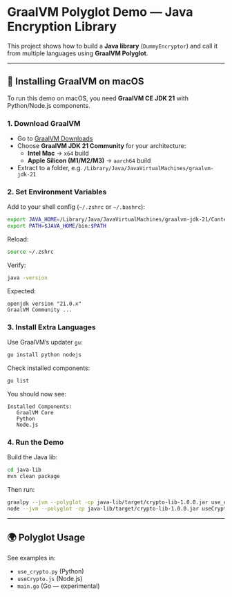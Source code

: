 # GraalVM Polyglot Demo — Java Encryption Library

This project shows how to build a **Java library** (`DummyEncryptor`) and call it from multiple languages using **GraalVM Polyglot**.

---

## 🍏 Installing GraalVM on macOS

To run this demo on macOS, you need **GraalVM CE JDK 21** with Python/Node.js components.

### 1. Download GraalVM
- Go to [GraalVM Downloads](https://www.graalvm.org/downloads/)
- Choose **GraalVM JDK 21 Community** for your architecture:
    - **Intel Mac** → `x64` build
    - **Apple Silicon (M1/M2/M3)** → `aarch64` build
- Extract to a folder, e.g. `/Library/Java/JavaVirtualMachines/graalvm-jdk-21`

### 2. Set Environment Variables
Add to your shell config (`~/.zshrc` or `~/.bashrc`):

```bash
export JAVA_HOME=/Library/Java/JavaVirtualMachines/graalvm-jdk-21/Contents/Home
export PATH=$JAVA_HOME/bin:$PATH
```

Reload:
```bash
source ~/.zshrc
```

Verify:
```bash
java -version
```
Expected:
```
openjdk version "21.0.x"
GraalVM Community ...
```

### 3. Install Extra Languages
Use GraalVM’s updater `gu`:

```bash
gu install python nodejs
```

Check installed components:
```bash
gu list
```

You should now see:
```
Installed Components:
   GraalVM Core
   Python
   Node.js
```

### 4. Run the Demo
Build the Java lib:
```bash
cd java-lib
mvn clean package
```

Then run:
```bash
graalpy --jvm --polyglot -cp java-lib/target/crypto-lib-1.0.0.jar use_crypto.py
node --jvm --polyglot -cp java-lib/target/crypto-lib-1.0.0.jar useCrypto.js
```

---

## 🌍 Polyglot Usage

See examples in:
- `use_crypto.py` (Python)
- `useCrypto.js` (Node.js)
- `main.go` (Go — experimental)
